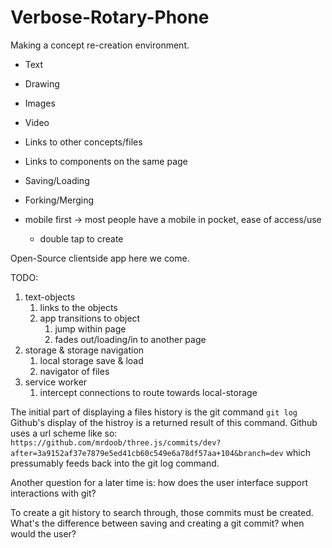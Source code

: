 # Verbose-Rotary-Phone

Making a concept re-creation environment.

- Text
- Drawing
- Images
- Video

- Links to other concepts/files
- Links to components on the same page


- Saving/Loading
- Forking/Merging

- mobile first -> most people have a mobile in pocket, ease of access/use
  - double tap to create

Open-Source clientside app here we come.

TODO:

1. text-objects
   1. links to the objects
   2. app transitions to object
      1. jump within page
      2. fades out/loading/in to another page
2. storage & storage navigation
   1. local storage save & load
   2. navigator of files
3. service worker
   1. intercept connections to route towards local-storage

The initial part of displaying a files history is the git command `git log`
Github's display of the histroy is a returned result of this command.
Github uses a url scheme like so:
`https://github.com/mrdoob/three.js/commits/dev?after=3a9152af37e7879e5ed41cb60c549e6a78df57aa+104&branch=dev`
which pressumably feeds back into the git log command.

Another question for a later time is: how does the user interface support interactions with git?

To create a git history to search through, those commits must be created. What's the difference between saving and creating a git commit? when would the user?